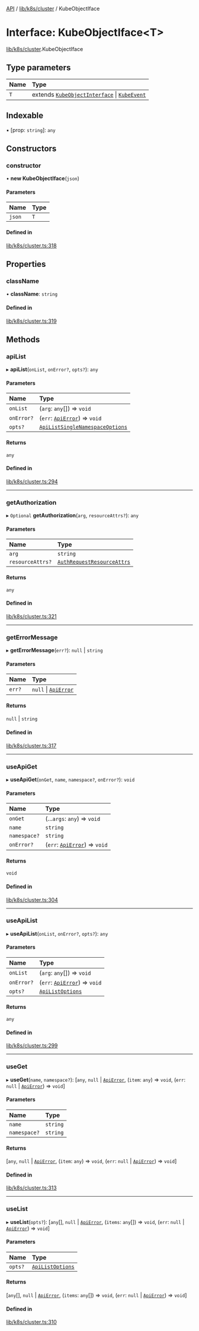 [API](../API.md) / [lib/k8s/cluster](../modules/lib_k8s_cluster.md) / KubeObjectIface

# Interface: KubeObjectIface<T\>

[lib/k8s/cluster](../modules/lib_k8s_cluster.md).KubeObjectIface

## Type parameters

| Name | Type |
| :------ | :------ |
| `T` | extends [`KubeObjectInterface`](lib_k8s_cluster.KubeObjectInterface.md) \| [`KubeEvent`](lib_k8s_event.KubeEvent.md) |

## Indexable

▪ [prop: `string`]: `any`

## Constructors

### constructor

• **new KubeObjectIface**(`json`)

#### Parameters

| Name | Type |
| :------ | :------ |
| `json` | `T` |

#### Defined in

[lib/k8s/cluster.ts:318](https://github.com/kubernetes-sigs/headlamp/blob/072d2509b/frontend/src/lib/k8s/cluster.ts#L318)

## Properties

### className

• **className**: `string`

#### Defined in

[lib/k8s/cluster.ts:319](https://github.com/kubernetes-sigs/headlamp/blob/072d2509b/frontend/src/lib/k8s/cluster.ts#L319)

## Methods

### apiList

▸ **apiList**(`onList`, `onError?`, `opts?`): `any`

#### Parameters

| Name | Type |
| :------ | :------ |
| `onList` | (`arg`: `any`[]) => `void` |
| `onError?` | (`err`: [`ApiError`](lib_k8s_apiProxy.ApiError.md)) => `void` |
| `opts?` | [`ApiListSingleNamespaceOptions`](lib_k8s_cluster.ApiListSingleNamespaceOptions.md) |

#### Returns

`any`

#### Defined in

[lib/k8s/cluster.ts:294](https://github.com/kubernetes-sigs/headlamp/blob/072d2509b/frontend/src/lib/k8s/cluster.ts#L294)

___

### getAuthorization

▸ `Optional` **getAuthorization**(`arg`, `resourceAttrs?`): `any`

#### Parameters

| Name | Type |
| :------ | :------ |
| `arg` | `string` |
| `resourceAttrs?` | [`AuthRequestResourceAttrs`](lib_k8s_cluster.AuthRequestResourceAttrs.md) |

#### Returns

`any`

#### Defined in

[lib/k8s/cluster.ts:321](https://github.com/kubernetes-sigs/headlamp/blob/072d2509b/frontend/src/lib/k8s/cluster.ts#L321)

___

### getErrorMessage

▸ **getErrorMessage**(`err?`): ``null`` \| `string`

#### Parameters

| Name | Type |
| :------ | :------ |
| `err?` | ``null`` \| [`ApiError`](lib_k8s_apiProxy.ApiError.md) |

#### Returns

``null`` \| `string`

#### Defined in

[lib/k8s/cluster.ts:317](https://github.com/kubernetes-sigs/headlamp/blob/072d2509b/frontend/src/lib/k8s/cluster.ts#L317)

___

### useApiGet

▸ **useApiGet**(`onGet`, `name`, `namespace?`, `onError?`): `void`

#### Parameters

| Name | Type |
| :------ | :------ |
| `onGet` | (...`args`: `any`) => `void` |
| `name` | `string` |
| `namespace?` | `string` |
| `onError?` | (`err`: [`ApiError`](lib_k8s_apiProxy.ApiError.md)) => `void` |

#### Returns

`void`

#### Defined in

[lib/k8s/cluster.ts:304](https://github.com/kubernetes-sigs/headlamp/blob/072d2509b/frontend/src/lib/k8s/cluster.ts#L304)

___

### useApiList

▸ **useApiList**(`onList`, `onError?`, `opts?`): `any`

#### Parameters

| Name | Type |
| :------ | :------ |
| `onList` | (`arg`: `any`[]) => `void` |
| `onError?` | (`err`: [`ApiError`](lib_k8s_apiProxy.ApiError.md)) => `void` |
| `opts?` | [`ApiListOptions`](lib_k8s_cluster.ApiListOptions.md) |

#### Returns

`any`

#### Defined in

[lib/k8s/cluster.ts:299](https://github.com/kubernetes-sigs/headlamp/blob/072d2509b/frontend/src/lib/k8s/cluster.ts#L299)

___

### useGet

▸ **useGet**(`name`, `namespace?`): [`any`, ``null`` \| [`ApiError`](lib_k8s_apiProxy.ApiError.md), (`item`: `any`) => `void`, (`err`: ``null`` \| [`ApiError`](lib_k8s_apiProxy.ApiError.md)) => `void`]

#### Parameters

| Name | Type |
| :------ | :------ |
| `name` | `string` |
| `namespace?` | `string` |

#### Returns

[`any`, ``null`` \| [`ApiError`](lib_k8s_apiProxy.ApiError.md), (`item`: `any`) => `void`, (`err`: ``null`` \| [`ApiError`](lib_k8s_apiProxy.ApiError.md)) => `void`]

#### Defined in

[lib/k8s/cluster.ts:313](https://github.com/kubernetes-sigs/headlamp/blob/072d2509b/frontend/src/lib/k8s/cluster.ts#L313)

___

### useList

▸ **useList**(`opts?`): [`any`[], ``null`` \| [`ApiError`](lib_k8s_apiProxy.ApiError.md), (`items`: `any`[]) => `void`, (`err`: ``null`` \| [`ApiError`](lib_k8s_apiProxy.ApiError.md)) => `void`]

#### Parameters

| Name | Type |
| :------ | :------ |
| `opts?` | [`ApiListOptions`](lib_k8s_cluster.ApiListOptions.md) |

#### Returns

[`any`[], ``null`` \| [`ApiError`](lib_k8s_apiProxy.ApiError.md), (`items`: `any`[]) => `void`, (`err`: ``null`` \| [`ApiError`](lib_k8s_apiProxy.ApiError.md)) => `void`]

#### Defined in

[lib/k8s/cluster.ts:310](https://github.com/kubernetes-sigs/headlamp/blob/072d2509b/frontend/src/lib/k8s/cluster.ts#L310)
